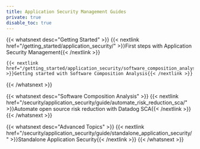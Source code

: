 ```yaml
---
title: Application Security Management Guides
private: true
disable_toc: true
---
```


{{< whatsnext desc="Getting Started" >}}
    {{< nextlink href="/getting_started/application_security/" >}}First steps with Application Security Management{{< /nextlink >}}

    {{< nextlink href="/getting_started/application_security/software_composition_analysis" >}}Getting started with Software Composition Analysis{{< /nextlink >}}
{{< /whatsnext >}}

{{< whatsnext desc="Software Composition Analysis" >}}
    {{< nextlink href="/security/application_security/guide/automate_risk_reduction_sca/" >}}Automate open source risk reduction with Datadog SCA{{< /nextlink >}}
{{< /whatsnext >}}

{{< whatsnext desc="Advanced Topics" >}}
    {{< nextlink href="/security/application_security/guide/standalone_application_security/" >}}Standalone Application Security{{< /nextlink >}}
{{< /whatsnext >}}
